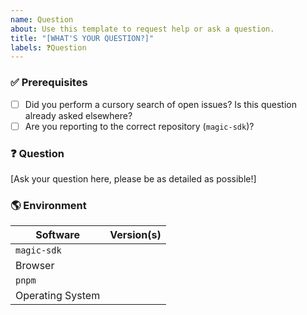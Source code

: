 ```yaml
---
name: Question
about: Use this template to request help or ask a question.
title: "[WHAT'S YOUR QUESTION?]"
labels: ❓Question
---
```


### ✅ Prerequisites

- [ ] Did you perform a cursory search of open issues? Is this question already asked elsewhere?
- [ ] Are you reporting to the correct repository (`magic-sdk`)?

### ❓ Question

[Ask your question here, please be as detailed as possible!]

### 🌎 Environment

| Software         | Version(s) |
| ---------------- | ---------- |
| `magic-sdk`      |
| Browser          |
| `pnpm`           |
| Operating System |
